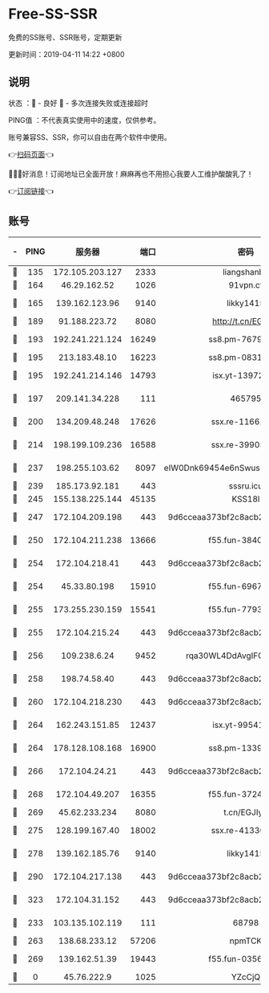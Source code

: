 # Free-SS-SSR

免费的SS账号、SSR账号，定期更新

更新时间：2019-04-11 14:22 +0800

## 说明

状态     ：🙂 - 良好 🙁 - 多次连接失败或连接超时

PING值   ：不代表真实使用中的速度，仅供参考。

账号兼容SS、SSR，你可以自由在两个软件中使用。

👉[扫码页面](https://liesauer.github.io/Free-SS-SSR/)👈

🎉🎉🎉好消息！订阅地址已全面开放！麻麻再也不用担心我要人工维护酸酸乳了！

👉[订阅链接](https://www.liesauer.net/yogurt/subscribe?ACCESS_TOKEN=DAYxR3mMaZAsaqUb)👈

## 账号

|-|PING|服务器|端口|密码|加密方式|区域|
|:----:|:----:|:-----:|-----:|:----:|:----:|:----:|
|🙂|135|172.105.203.127|2333|liangshanbo|chacha20|JP|
|🙂|164|46.29.162.52|1026|91vpn.cf|rc4-md5|RU|
|🙂|165|139.162.123.96|9140|likky1415|aes-256-cfb|JP|
|🙂|189|91.188.223.72|8080|http://t.cn/EGJIyrl|rc4-md5|RU|
|🙂|193|192.241.221.124|16249|ss8.pm-76791808|aes-256-cfb|US|
|🙂|195|213.183.48.10|16223|ss8.pm-08313598|rc4-md5|RU|
|🙂|195|192.241.214.146|14793|isx.yt-13972982|aes-256-cfb|US|
|🙂|197|209.141.34.228|111|465795|aes-256-cfb|US|
|🙂|200|134.209.48.248|17626|ssx.re-11662862|aes-256-cfb|US|
|🙂|214|198.199.109.236|16588|ssx.re-39903895|aes-256-cfb|US|
|🙂|237|198.255.103.62|8097|eIW0Dnk69454e6nSwuspv9DmS201tQ0D|aes-256-cfb|US|
|🙂|239|185.173.92.181|443|sssru.icu|rc4-md5|RU|
|🙂|245|155.138.225.144|45135|KSS18l|rc4-md5|US|
|🙂|247|172.104.209.198|443|9d6cceaa373bf2c8acb22e60b6a58be6|aes-256-cfb|US|
|🙂|250|172.104.211.238|13666|f55.fun-38406327|aes-256-cfb|US|
|🙂|254|172.104.218.41|443|9d6cceaa373bf2c8acb22e60b6a58be6|aes-256-cfb|US|
|🙂|254|45.33.80.198|15910|f55.fun-69674736|aes-256-cfb|US|
|🙂|255|173.255.230.159|15541|f55.fun-77939989|aes-256-cfb|US|
|🙂|255|172.104.215.24|443|9d6cceaa373bf2c8acb22e60b6a58be6|aes-256-cfb|US|
|🙂|256|109.238.6.24|9452|rqa30WL4DdAvgIFG6Fs3znzTa|aes-256-cfb|FR|
|🙂|258|198.74.58.40|443|9d6cceaa373bf2c8acb22e60b6a58be6|aes-256-cfb|US|
|🙂|260|172.104.218.230|443|9d6cceaa373bf2c8acb22e60b6a58be6|aes-256-cfb|US|
|🙂|264|162.243.151.85|12437|isx.yt-99541024|aes-256-cfb|US|
|🙂|264|178.128.108.168|16900|ss8.pm-13399966|aes-256-cfb|SG|
|🙂|266|172.104.24.21|443|9d6cceaa373bf2c8acb22e60b6a58be6|aes-256-cfb|US|
|🙂|268|172.104.49.207|16355|f55.fun-37240915|aes-256-cfb|SG|
|🙂|269|45.62.233.234|8080|t.cn/EGJIyrl|rc4-md5|CA|
|🙂|275|128.199.167.40|18002|ssx.re-41330899|aes-256-cfb|SG|
|🙂|278|139.162.185.76|9140|likky1415|aes-256-cfb|DE|
|🙂|290|172.104.217.138|443|9d6cceaa373bf2c8acb22e60b6a58be6|aes-256-cfb|US|
|🙂|323|172.104.31.152|443|9d6cceaa373bf2c8acb22e60b6a58be6|aes-256-cfb|US|
|🙂|233|103.135.102.119|111|68798|aes-256-cfb|HK|
|🙂|263|138.68.233.12|57206|npmTCK|rc4-md5|US|
|🙂|269|139.162.51.39|19443|f55.fun-03566645|aes-256-cfb|SG|
|🙁|0|45.76.222.9|1025|YZcCjQ|rc4-md5|JP|
